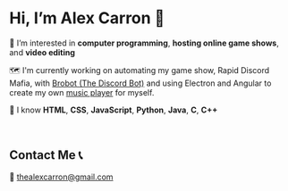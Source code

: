<h1>Hi, I’m Alex Carron 👋</h1>

👀 I’m interested in **computer programming**, **hosting online game shows**, and **video editing**

🗺️ I'm currently working on automating my game show, Rapid Discord Mafia, with <a href="https://github.com/alexcarron/brobot">Brobot (The Discord Bot)</a> and using Electron and Angular to create my own <a href="https://github.com/alexcarron/music-player">music player</a> for myself.

🌳 I know **HTML**, **CSS**, **JavaScript**, **Python**, **Java**, **C**, **C++**

<!-- 💼 You can find my portfolio website with some of my projects at <a href="https://alexcarron.github.io/portfolio/">alexcarron.github.io/portfolio</a> -->

<br>

<h2 align="left">Contact Me 📞</h2>
📩 <a href="mailto:thealexcarron+github@gmail.com">thealexcarron@gmail.com</a>
